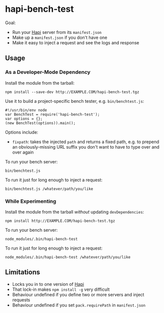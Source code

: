 # hapi-bench-test

Goal:

* Run your [Hapi] server from its `manifest.json`
* Make up a `manifest.json` if you don't have one
* Make it easy to inject a request and see the logs and response

## Usage

### As a Developer-Mode Dependency

Install the module from the tarball:

    npm install --save-dev http://EXAMPLE.COM/hapi-bench-test.tgz

Use it to build a project-specific bench tester, e.g. `bin/benchtest.js`:

    #!/usr/bin/env node
    var BenchTest = require('hapi-bench-test');
    var options = {};
    (new BenchTest(options)).main();

Options include:

* `fixpath`: takes the injected `path` and returns a fixed path, e.g. to
  prepend an obviously-missing URL suffix you don't want to have to type
  over and over again

To run your bench server:

    bin/benchtest.js

To run it just for long enough to inject a request:

    bin/benchtest.js /whatever/path/you/like

### While Experimenting

Install the module from the tarball *without* updating `devDependencies`:

    npm install http://EXAMPLE.COM/hapi-bench-test.tgz

To run your bench server:

    node_modules/.bin/hapi-bench-test

To run it just for long enough to inject a request:

    node_modules/.bin/hapi-bench-test /whatever/path/you/like

## Limitations

* Locks you in to one version of [Hapi]
* That lock-in makes `npm install -g` very difficult
* Behaviour undefined if you define two or more servers and inject requests
* Behaviour undefined if you set `pack.requirePath` in `manifest.json`

[Hapi]: https://npmjs.org/package/hapi